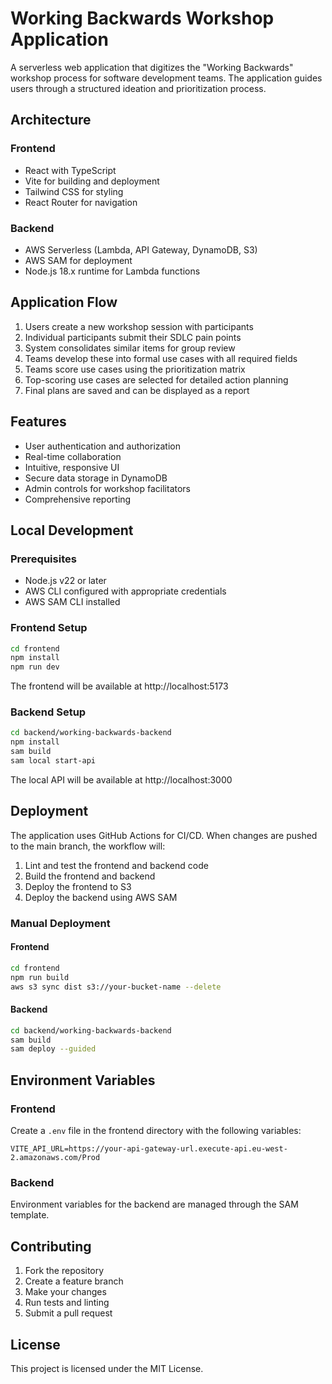 # Working Backwards Workshop Application

A serverless web application that digitizes the "Working Backwards" workshop process for software development teams. The application guides users through a structured ideation and prioritization process.

## Architecture

### Frontend
- React with TypeScript
- Vite for building and deployment
- Tailwind CSS for styling
- React Router for navigation

### Backend
- AWS Serverless (Lambda, API Gateway, DynamoDB, S3)
- AWS SAM for deployment
- Node.js 18.x runtime for Lambda functions

## Application Flow

1. Users create a new workshop session with participants
2. Individual participants submit their SDLC pain points
3. System consolidates similar items for group review
4. Teams develop these into formal use cases with all required fields
5. Teams score use cases using the prioritization matrix
6. Top-scoring use cases are selected for detailed action planning
7. Final plans are saved and can be displayed as a report

## Features

- User authentication and authorization
- Real-time collaboration
- Intuitive, responsive UI
- Secure data storage in DynamoDB
- Admin controls for workshop facilitators
- Comprehensive reporting

## Local Development

### Prerequisites

- Node.js v22 or later
- AWS CLI configured with appropriate credentials
- AWS SAM CLI installed

### Frontend Setup

```bash
cd frontend
npm install
npm run dev
```

The frontend will be available at http://localhost:5173

### Backend Setup

```bash
cd backend/working-backwards-backend
npm install
sam build
sam local start-api
```

The local API will be available at http://localhost:3000

## Deployment

The application uses GitHub Actions for CI/CD. When changes are pushed to the main branch, the workflow will:

1. Lint and test the frontend and backend code
2. Build the frontend and backend
3. Deploy the frontend to S3
4. Deploy the backend using AWS SAM

### Manual Deployment

#### Frontend

```bash
cd frontend
npm run build
aws s3 sync dist s3://your-bucket-name --delete
```

#### Backend

```bash
cd backend/working-backwards-backend
sam build
sam deploy --guided
```

## Environment Variables

### Frontend

Create a `.env` file in the frontend directory with the following variables:

```
VITE_API_URL=https://your-api-gateway-url.execute-api.eu-west-2.amazonaws.com/Prod
```

### Backend

Environment variables for the backend are managed through the SAM template.

## Contributing

1. Fork the repository
2. Create a feature branch
3. Make your changes
4. Run tests and linting
5. Submit a pull request

## License

This project is licensed under the MIT License.
